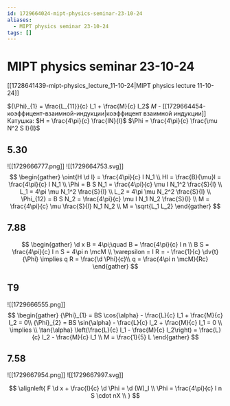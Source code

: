 ```yaml
---
id: 1729664024-mipt-physics-seminar-23-10-24
aliases:
  - MIPT physics seminar 23-10-24
tags: []
---
```


# MIPT physics seminar 23-10-24
[[1728641439-mipt-physics_lecture_11-10-24|MIPT physics lecture 11-10-24]]

${\Phi}_{1} = \frac{L_{11}}{c} I_1 + \frac{M}{c} I_2$
$M$ - [[1729664454-коэффицент-взаимной-индукции|коэффицент взаимной индукции]]
Катушка:
$H = \frac{4\pi}{c} \frac{IN}{l}$
$\Phi = \frac{4\pi}{c} \frac{\mu N^2 S I}{l}$

## 5.30
![[1729666777.png]]
![[1729664753.svg]]
$$
\begin{gather}
\oint{H \d l} = \frac{4\pi}{c} I N_1 \\
Hl = \frac{B}{\mu}l = \frac{4\pi}{c} I N_1 \\
\Phi = B S N_1 = \frac{4\pi}{c} \mu I N_1^2 \frac{S}{l} \\
L_1 = 4\pi \mu N_1^2 \frac{S}{l} \\
L_2 = 4\pi \mu N_2^2 \frac{S}{l} \\
\Phi_{12} = B S N_2 = \frac{4\pi}{c} \mu I N_1 N_2 \frac{S}{l} \\
M = \frac{4\pi}{c} \mu \frac{S}{l} N_1 N_2 \\
M = \sqrt{L_1 L_2} 
\end{gather}
$$

## 7.88
$$
\begin{gather}
\d x B = 4\pi;\quad B = \frac{4\pi}{c} I n \\
B S = \frac{4\pi}{c} I n S = 4\pi n \mcM \\
\varepsilon = I R = - \frac{1}{c} \dv{t}{\Phi} \implies q R =
\frac{\d \Phi}{c}\\
q = \frac{4\pi n \mcM}{Rc}
\end{gather}
$$
## T9
![[1729666555.png]]
$$
\begin{gather}
{\Phi}_{1} = BS \cos{\alpha} - \frac{L}{c} I_1 + \frac{M}{c} I_2 = 0\\
{\Phi}_{2} = BS \sin{\alpha} - \frac{L}{c} I_2 + \frac{M}{c} I_1 = 0 \\
\implies \\
\tan{\alpha} \left(\frac{L}{c} I_1 - \frac{M}{c} I_2\right) =
\frac{L}{c} I_2 - \frac{M}{c} I_1 \\
M = \frac{1}{5} L
\end{gather}
$$

## 7.58
![[1729667954.png]]
![[1729667997.svg]]

$$
\alignleft{
F \d x + \frac{I}{c} \d \Phi = \d (W)_I \\
\Phi = \frac{4\pi}{c} I n S \cdot nX \\
}
$$
